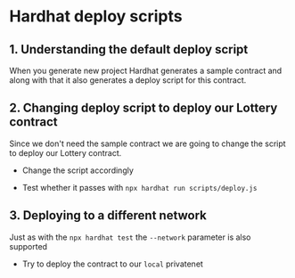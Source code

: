 # Hardhat deploy scripts

## 1. Understanding the default deploy script

When you generate new project Hardhat generates a sample contract and along
with that it also generates a deploy script for this contract.

## 2. Changing deploy script to deploy our Lottery contract

Since we don't need the sample contract we are going to change
the script to deploy our Lottery contract.

- Change the script accordingly

- Test whether it passes with `npx hardhat run scripts/deploy.js`

## 3. Deploying to a different network

Just as with the `npx hardhat test` the `--network` parameter is also supported

- Try to deploy the contract to our `local` privatenet
